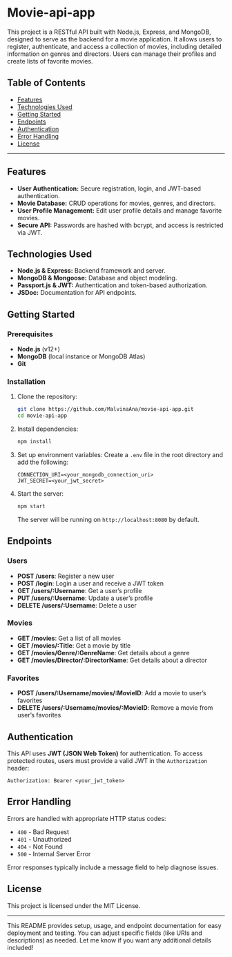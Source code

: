 # Movie-api-app

This project is a RESTful API built with Node.js, Express, and MongoDB, designed to serve as the backend for a movie application. It allows users to register, authenticate, and access a collection of movies, including detailed information on genres and directors. Users can manage their profiles and create lists of favorite movies.

## Table of Contents
- [Features](#features)
- [Technologies Used](#technologies-used)
- [Getting Started](#getting-started)
- [Endpoints](#endpoints)
- [Authentication](#authentication)
- [Error Handling](#error-handling)
- [License](#license)

---

## Features
- **User Authentication:** Secure registration, login, and JWT-based authentication.
- **Movie Database:** CRUD operations for movies, genres, and directors.
- **User Profile Management:** Edit user profile details and manage favorite movies.
- **Secure API:** Passwords are hashed with bcrypt, and access is restricted via JWT.

## Technologies Used
- **Node.js & Express:** Backend framework and server.
- **MongoDB & Mongoose:** Database and object modeling.
- **Passport.js & JWT:** Authentication and token-based authorization.
- **JSDoc:** Documentation for API endpoints.

## Getting Started

### Prerequisites
- **Node.js** (v12+)
- **MongoDB** (local instance or MongoDB Atlas)
- **Git**

### Installation

1. Clone the repository:
   ```bash
   git clone https://github.com/MalvinaAna/movie-api-app.git
   cd movie-api-app
   ```

2. Install dependencies:
   ```bash
   npm install
   ```

3. Set up environment variables:
   Create a `.env` file in the root directory and add the following:
   ```env
   CONNECTION_URI=<your_mongodb_connection_uri>
   JWT_SECRET=<your_jwt_secret>
   ```

4. Start the server:
   ```bash
   npm start
   ```
   The server will be running on `http://localhost:8080` by default.

## Endpoints

### Users
- **POST /users**: Register a new user
- **POST /login**: Login a user and receive a JWT token
- **GET /users/:Username**: Get a user’s profile
- **PUT /users/:Username**: Update a user’s profile
- **DELETE /users/:Username**: Delete a user

### Movies
- **GET /movies**: Get a list of all movies
- **GET /movies/:Title**: Get a movie by title
- **GET /movies/Genre/:GenreName**: Get details about a genre
- **GET /movies/Director/:DirectorName**: Get details about a director

### Favorites
- **POST /users/:Username/movies/:MovieID**: Add a movie to user’s favorites
- **DELETE /users/:Username/movies/:MovieID**: Remove a movie from user’s favorites

## Authentication
This API uses **JWT (JSON Web Token)** for authentication. To access protected routes, users must provide a valid JWT in the `Authorization` header:
```http
Authorization: Bearer <your_jwt_token>
```

## Error Handling
Errors are handled with appropriate HTTP status codes:
- `400` - Bad Request
- `401` - Unauthorized
- `404` - Not Found
- `500` - Internal Server Error

Error responses typically include a message field to help diagnose issues.

## License
This project is licensed under the MIT License.

---

This README provides setup, usage, and endpoint documentation for easy deployment and testing. You can adjust specific fields (like URIs and descriptions) as needed. Let me know if you want any additional details included!
